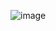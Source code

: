 ![image](https://github.com/CaioCesarMDS/Projeto-Naruto/assets/144278631/dbaeb4b5-5214-427f-8437-6ae307acafd4)
